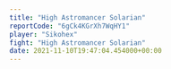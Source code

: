 ```yaml
---
title: "High Astromancer Solarian"
reportCode: "6gCk4KGrXh7WqHY1"
player: "Sikohex"
fight: "High Astromancer Solarian"
date: 2021-11-10T19:47:04.454000+00:00
---
```

